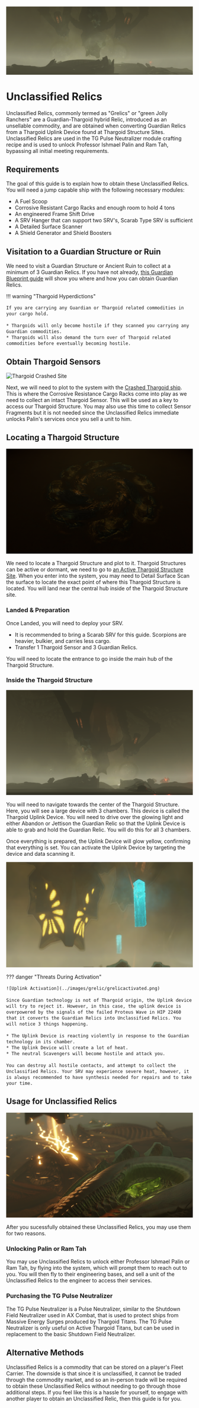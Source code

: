 ![Grelic Banner](../images/grelic/grelic_banner.png)

# Unclassified Relics

Unclassified Relics, commonly termed as "Grelics" or "green Jolly Ranchers" are a Guardian-Thargoid hybrid Relic, introduced as an unsellable commodity, and are obtained when converting Guardian Relics from a Thargoid Uplink Device found at Thargoid Structure Sites. Unclassified Relics are used in the TG Pulse Neutralizer module crafting recipe and is used to unlock Professor Ishmael Palin and Ram Tah, bypassing all initial meeting requirements. 

## Requirements

The goal of this guide is to explain how to obtain these Unclassified Relics. You will need a jump capable ship with the following necessary modules:

* A Fuel Scoop
* Corrosive Resistant Cargo Racks and enough room to hold 4 tons
* An engineered Frame Shift Drive
* A SRV Hanger that can support two SRV's, Scarab Type SRV is sufficient
* A Detailed Surface Scanner
* A Shield Generator and Shield Boosters

## Visitation to a Guardian Structure or Ruin

We need to visit a Guardian Structure or Ancient Ruin to collect at a minimum of 3 Guardian Relics. If you have not already, [this Guardian Blueprint guide](../collection/guardianblueprint.md) will show you where and how you can obtain Guardian Relics.

!!! warning "Thargoid Hyperdictions"

    If you are carrying any Guardian or Thargoid related commodities in your cargo hold.

    * Thargoids will only become hostile if they scanned you carrying any Guardian commodities.
    * Thargoids will also demand the turn over of Thargoid related commodities before eventually becoming hostile.

## Obtain Thargoid Sensors

![Thargoid Crashed Site](#)

Next, we will need to plot to the system with the [Crashed Thargoid ship](../collection/thargoidmats.md#thargoid-sensor-fragments). This is where the Corrosive Resistance Cargo Racks come into play as we need to collect an intact Thargoid Sensor. This will be used as a key to access our Thargoid Structure. You may also use this time to collect Sensor Fragments but it is not needed since the Unclassified Relics immediate unlocks Palin's services once you sell a unit to him.

## Locating a Thargoid Structure

![Thargoid Structure](../images/grelic/grelicstructure.png)

We need to locate a Thargoid Structure and plot to it. Thargoid Structures can be active or dormant, we need to go to [an Active Thargoid Structure Site](https://docs.google.com/spreadsheets/d/1G79y2Sg-7lU8BDIpM_N0-mnS6BFqhe4va648J1wwnag/edit?gid=1625079279#gid=1625079279). When you enter into the system, you may need to Detail Surface Scan the surface to locate the exact point of where this Thargoid Structure is located. You will land near the central hub inside of the Thargoid Structure site.

### Landed & Preparation

Once Landed, you will need to deploy your SRV. 

* It is recommended to bring a Scarab SRV for this guide. Scorpions are heavier, bulkier, and carries less cargo.
* Transfer 1 Thargoid Sensor and 3 Guardian Relics.

You will need to locate the entrance to go inside the main hub of the Thargoid Structure.

### Inside the Thargoid Structure

![Uplink Device](../images/grelic/grelicdevice.png)

You will need to navigate towards the center of the Thargoid Structure. Here, you will see a large device with 3 chambers. This device is called the Thargoid Uplink Device. You will need to drive over the glowing light and either Abandon or Jettison the Guardian Relic so that the Uplink Device is able to grab and hold the Guardian Relic. You will do this for all 3 chambers. 

Once everything is prepared, the Uplink Device will glow yellow, confirming that everything is set. You can activate the Uplink Device by targeting the device and data scanning it.

![Uplink Suspended](../images/grelic/grelicsuspended.png)

??? danger "Threats During Activation"

    ![Uplink Activation](../images/grelic/grelicactivated.png)

    Since Guardian technology is not of Thargoid origin, the Uplink device will try to reject it. However, in this case, the uplink device is overpowered by the signals of the failed Proteus Wave in HIP 22460 that it converts the Guardian Relics into Unclassified Relics. You will notice 3 things happening.

    * The Uplink Device is reacting violently in response to the Guardian technology in its chamber.
    * The Uplink Device will create a lot of heat.
    * The neutral Scavengers will become hostile and attack you.

    You can destroy all hostile contacts, and attempt to collect the Unclassified Relics. Your SRV may experience severe heat, however, it is always recommended to have synthesis needed for repairs and to take your time.

## Usage for Unclassified Relics

![Grelic Creation](../images/grelic/greliccreation.png)

After you sucessfully obtained these Unclassified Relics, you may use them for two reasons. 

### Unlocking Palin or Ram Tah

You may use Unclassified Relics to unlock either Professor Ishmael Palin or Ram Tah, by flying into the system, which will prompt them to reach out to you. You will then fly to their engineering bases, and sell a unit of the Unclassified Relics to the engineer to access their services.

### Purchasing the TG Pulse Neutralizer

The TG Pulse Neutralizer is a Pulse Neutralizer, similar to the Shutdown Field Neutralizer used in AX Combat, that is used to protect ships from Massive Energy Surges produced by Thargoid Titans. The TG Pulse Neutralizer is only useful on Active Thargoid Titans, but can be used in replacement to the basic Shutdown Field Neutralizer. 

## Alternative Methods

Unclassified Relics is a commodity that can be stored on a player's Fleet Carrier. The downside is that since it is unclassified, it cannot be traded through the commodity market, and so an in-person trade will be required to obtain these Unclassified Relics without needing to go through those additional steps. If you feel like this is a hassle for yourself, to engage with another player to obtain an Unclassified Relic, then this guide is for you.

